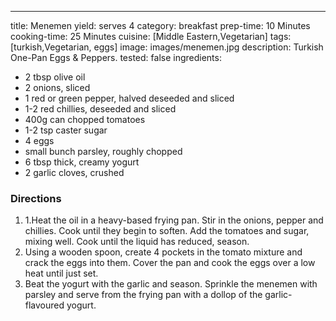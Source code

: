 ---

title: Menemen
yield: serves 4
category: breakfast
prep-time: 10 Minutes
cooking-time: 25 Minutes
cuisine: [Middle Eastern,Vegetarian]
tags: [turkish,Vegetarian, eggs]
image: images/menemen.jpg
description: Turkish One-Pan Eggs & Peppers.
tested: false
ingredients:
- 2 tbsp olive oil
- 2 onions, sliced
- 1 red or green pepper, halved deseeded and sliced
- 1-2 red chillies, deseeded and sliced
- 400g can chopped tomatoes
- 1-2 tsp caster sugar
- 4 eggs
- small bunch parsley, roughly chopped
- 6 tbsp thick, creamy yogurt
- 2 garlic cloves, crushed

### Directions

1. 1.Heat the oil in a heavy-based frying pan. Stir in the onions, pepper and chillies. Cook until they begin to soften. Add the tomatoes and sugar, mixing well. Cook until the liquid has reduced, season.
2. Using a wooden spoon, create 4 pockets in the tomato mixture and crack the eggs into them. Cover the pan and cook the eggs over a low heat until just set.
3. Beat the yogurt with the garlic and season. Sprinkle the menemen with parsley and serve from the frying pan with a dollop of the garlic-flavoured yogurt.

